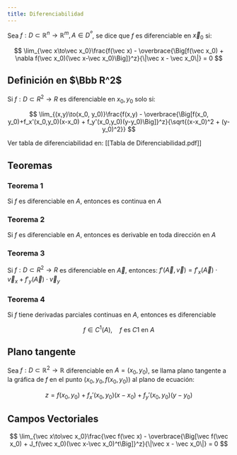 ```yaml
---
title: Diferenciabilidad
---
```


Sea $f:D\subset\mathbb{R}^n\to\mathbb{R}^m,A\in D^º$, se dice que $f$ es diferenciable en $\vec x_0$ si:

$$
\lim_{\vec x\to\vec x_0}\frac{f(\vec x) - \overbrace{\Big[f(\vec x_0) + \nabla f(\vec x_0)(\vec x-\vec x_0)\Big]}^z}{\|\vec x - \vec x_0\|} = 0
$$

## Definición en $\Bbb R^2$

Si $f:D\subset R^2 \to R$ es diferenciable en $x_0, y_0$ solo si:

$$
\lim_{(x,y)\to(x_0, y_0)}\frac{f(x,y) - \overbrace{\Big[f(x_0, y_0)+f_x'(x_0,y_0)(x-x_0) + f_y'(x_0,y_0)(y-y_0)\Big]}^z}{\sqrt{(x-x_0)^2 + (y-y_0)^2}}
$$

Ver tabla de diferenciabilidad en: [[Tabla de Diferenciabilidad.pdf]]

## Teoremas

### Teorema 1

Si $f$ es diferenciable en $A$, entonces es continua en $A$

### Teorema 2

Si $f$ es diferenciable en $A$, entonces es derivable en toda dirección en $A$

### Teorema 3

Si $f:D\subset R^2 \to R$ es diferenciable en $\vec A$, entonces: $f'(\vec A,\vec v) = f'_x(\vec A)\cdot\vec v_x + f'_y(\vec A) \cdot \vec v_y$

### Teorema 4

Si $f$ tiene derivadas parciales continuas en $A$, entonces es diferenciable

$$
f \in C^1(A),\quad f\text{ es }C1 \text{ en }A
$$

## Plano tangente

Sea $f: D\subset\mathbb{R}^2 \to\mathbb{R}$ diferenciable en $A = (x_0, y_0)$, se llama plano tangente a la gráfica de $f$ en el punto $(x_0,y_0,f(x_0,y_0))$ al plano de ecuación:

$$
z = f(x_0, y_0)+f_x'(x_0,y_0)(x-x_0) + f_y'(x_0,y_0)(y-y_0)
$$

## Campos Vectoriales

$$
\lim_{\vec x\to\vec x_0}\frac{\vec f(\vec x) - \overbrace{\Big[\vec f(\vec x_0) + J_f(\vec x_0)(\vec x-\vec x_0)^t\Big]}^z}{\|\vec x - \vec x_0\|} = 0
$$

